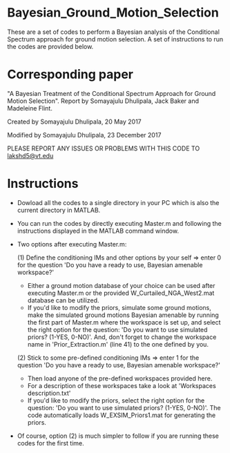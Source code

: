 # Bayesian_Ground_Motion_Selection
These are a set of codes to perform a Bayesian analysis of the Conditional Spectrum approach for ground motion selection. A set of instructions to run the codes are provided below.

# Corresponding paper
"A Bayesian Treatment of the Conditional Spectrum Approach for Ground Motion Selection". Report by Somayajulu Dhulipala, Jack Baker and Madeleine Flint.

Created by Somayajulu Dhulipala, 20 May 2017

Modified by Somayajulu Dhulipala, 23 December 2017

PLEASE REPORT ANY ISSUES OR PROBLEMS WITH THIS CODE TO
lakshd5@vt.edu

# Instructions
- Dowload all the codes to a single directory in your PC which is also the current directory in MATLAB.
- You can run the codes by directly executing Master.m and following the instructions displayed in the MATLAB command window.
- Two options after executing Master.m: 
   
   (1) Define the conditioning IMs and other options by your self => enter 0 for the question 'Do you have a ready to use, Bayesian amenable workspace?'
   
    - Either a ground motion database of your choice can be used after executing Master.m or the provided W_Curtailed_NGA_West2.mat database can be utilized.
    - If you'd like to modify the priors, simulate some ground motions, make the simulated ground motions Bayesian amenable by running the first part of Master.m where the workspace is set up, and select the right option for the question: 'Do you want to use simulated priors? (1-YES, 0-NO)'. And, don't forget to change the workspace name in 'Prior_Extraction.m' (line 41) to the one defined by you.
   
   (2) Stick to some pre-defined conditioning IMs => enter 1 for the question 'Do you have a ready to use, Bayesian amenable workspace?'
   
    - Then load anyone of the pre-defined workspaces provided here. 
    - For a description of these workspaces take a look at 'Workspaces description.txt'
    - If you'd like to modify the priors, select the right option for the question: 'Do you want to use simulated priors? (1-YES, 0-NO)'. The code automatically loads W_EXSIM_Priors1.mat for generating the priors.
    
   
- Of course, option (2) is much simpler to follow if you are running these codes for the first time.
